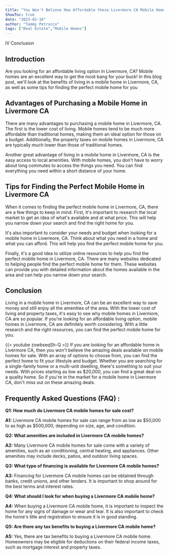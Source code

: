 ```yaml
---
title: "You Won't Believe How Affordable these Livermore CA Mobile Homes for Sale Are!"
ShowToc: true 
date: "2023-02-16"
author: "Tammy Petrocco" 
tags: ["Real Estate","Mobile Homes"]
---
```

IV Conclusion

## Introduction 
Are you looking for an affordable living option in Livermore, CA? Mobile homes are an excellent way to get the most bang for your buck! In this blog post, we'll look at the benefits of living in a mobile home in Livermore, CA, as well as some tips for finding the perfect mobile home for you 

## Advantages of Purchasing a Mobile Home in Livermore CA
There are many advantages to purchasing a mobile home in Livermore, CA. The first is the lower cost of living. Mobile homes tend to be much more affordable than traditional homes, making them an ideal option for those on a budget. Additionally, the property taxes on mobile homes in Livermore, CA are typically much lower than those of traditional homes. 

Another great advantage of living in a mobile home in Livermore, CA is the easy access to local amenities. With mobile homes, you don't have to worry about long commutes to access the things you need. You can find everything you need within a short distance of your home. 

## Tips for Finding the Perfect Mobile Home in Livermore CA
When it comes to finding the perfect mobile home in Livermore, CA, there are a few things to keep in mind. First, it's important to research the local market to get an idea of what's available and at what price. This will help you narrow down your search and find the right home for you. 

It's also important to consider your needs and budget when looking for a mobile home in Livermore, CA. Think about what you need in a home and what you can afford. This will help you find the perfect mobile home for you. 

Finally, it's a good idea to utilize online resources to help you find the perfect mobile home in Livermore, CA. There are many websites dedicated to helping people find the perfect mobile home for them. These websites can provide you with detailed information about the homes available in the area and can help you narrow down your search. 

## Conclusion
Living in a mobile home in Livermore, CA can be an excellent way to save money and still enjoy all the amenities of the area. With the lower cost of living and property taxes, it's easy to see why mobile homes in Livermore, CA are so popular. If you're looking for an affordable living option, mobile homes in Livermore, CA are definitely worth considering. With a little research and the right resources, you can find the perfect mobile home for you.

{{< youtube zxwbseqSh-Q >}} 
If you are looking for an affordable home in Livermore CA, then you won't believe the amazing deals available on mobile homes for sale. With an array of options to choose from, you can find the perfect home to fit your lifestyle and budget. Whether you are searching for a single-family home or a multi-unit dwelling, there's something to suit your needs. With prices starting as low as $20,000, you can find a great deal on a quality home. So if you're in the market for a mobile home in Livermore CA, don't miss out on these amazing deals.

## Frequently Asked Questions (FAQ) :
**Q1: How much do Livermore CA mobile homes for sale cost?**

**A1:** Livermore CA mobile homes for sale can range from as low as $50,000 to as high as $500,000, depending on size, age, and condition.

**Q2: What amenities are included in Livermore CA mobile homes?**

**A2:** Many Livermore CA mobile homes for sale come with a variety of amenities, such as air conditioning, central heating, and appliances. Other amenities may include decks, patios, and outdoor living spaces.

**Q3: What type of financing is available for Livermore CA mobile homes?**

**A3:** Financing for Livermore CA mobile homes can be obtained through banks, credit unions, and other lenders. It is important to shop around for the best terms and interest rates.

**Q4: What should I look for when buying a Livermore CA mobile home?**

**A4:** When buying a Livermore CA mobile home, it is important to inspect the home for any signs of damage or wear and tear. It is also important to check the home's title and registration to ensure it is in good standing.

**Q5: Are there any tax benefits to buying a Livermore CA mobile home?**

**A5:** Yes, there are tax benefits to buying a Livermore CA mobile home. Homeowners may be eligible for deductions on their federal income taxes, such as mortgage interest and property taxes.



